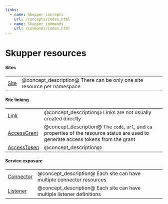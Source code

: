 ```yaml
---
links:
  - name: Skupper concepts
    url: /concepts/index.html
  - name: Skupper commands
    url: /commands/index.html
---
```


# Skupper resources

#### Sites

| | |
|-|-|
| [Site](site.html) | @concept_description@  There can be only one site resource per namespace |

#### Site linking

| | |
|-|-|
| [Link](link.html) | @concept_description@  Links are not usually created directly |
| [AccessGrant](grant.html) | @concept_description@  The `code`, `url`, and `ca` properties of the resource status are used to generate access tokens from the grant |
| [AccessToken](claim.html) | @concept_description@  |

#### Service exposure

| | |
|-|-|
| [Connector](connector.html) | @concept_description@  Each site can have multiple connector resources |
| [Listener](listener.html) | @concept_description@  Each site can have multiple listener definitions |
